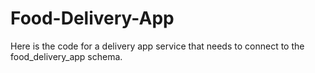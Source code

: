 # Food-Delivery-App
Here is the code for a delivery app service that needs to connect to the food_delivery_app schema.

